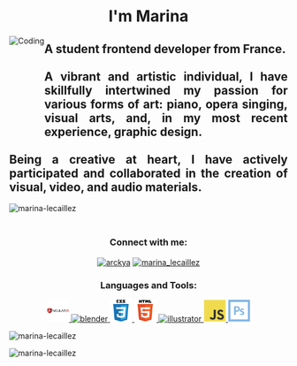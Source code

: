 <h1 align="center">I'm Marina</h1>

<img align="left" alt="Coding" height="200px" src=https://zupimages.net/up/23/25/wng8.gif>

<h2 align="justify">A student frontend developer from France. <br><br>
  A vibrant and artistic individual, I have skillfully intertwined my passion for various forms of art: piano, opera singing, visual arts, and, in my most recent experience, graphic design. 
  <br><br> Being a creative at heart, I have actively participated and collaborated in the creation of visual, video, and audio materials.</h2>

<p align="left"> <img src="https://komarev.com/ghpvc/?username=marina-lecaillez&label=Profile%20views&color=0e75b6&style=flat" alt="marina-lecaillez" /> </p>

<h3 align="center"><br>Connect with me:</h3>
<p align="center">
<a href="https://fb.com/arckya" target="blank"><img align="center" src="https://raw.githubusercontent.com/rahuldkjain/github-profile-readme-generator/master/src/images/icons/Social/facebook.svg" alt="arckya" height="30" width="40" /></a>
<a href="https://instagram.com/marina_lecaillez" target="blank"><img align="center" src="https://raw.githubusercontent.com/rahuldkjain/github-profile-readme-generator/master/src/images/icons/Social/instagram.svg" alt="marina_lecaillez" height="30" width="40" /></a>
</p>

<h3 align="center">Languages and Tools:</h3>
<p align="center"> <a href="https://angular.io" target="_blank" rel="noreferrer"> <img src="https://raw.githubusercontent.com/devicons/devicon/master/icons/angularjs/angularjs-original-wordmark.svg" alt="angularjs" width="40" height="40"/> </a> <a href="https://www.blender.org/" target="_blank" rel="noreferrer"> <img src="https://download.blender.org/branding/community/blender_community_badge_white.svg" alt="blender" width="40" height="40"/> </a> <a href="https://www.w3schools.com/css/" target="_blank" rel="noreferrer"> <img src="https://raw.githubusercontent.com/devicons/devicon/master/icons/css3/css3-original-wordmark.svg" alt="css3" width="40" height="40"/> </a> <a href="https://www.w3.org/html/" target="_blank" rel="noreferrer"> <img src="https://raw.githubusercontent.com/devicons/devicon/master/icons/html5/html5-original-wordmark.svg" alt="html5" width="40" height="40"/> </a> <a href="https://www.adobe.com/in/products/illustrator.html" target="_blank" rel="noreferrer"> <img src="https://www.vectorlogo.zone/logos/adobe_illustrator/adobe_illustrator-icon.svg" alt="illustrator" width="40" height="40"/> </a> <a href="https://developer.mozilla.org/en-US/docs/Web/JavaScript" target="_blank" rel="noreferrer"> <img src="https://raw.githubusercontent.com/devicons/devicon/master/icons/javascript/javascript-original.svg" alt="javascript" width="40" height="40"/> </a> <a href="https://www.photoshop.com/en" target="_blank" rel="noreferrer"> <img src="https://raw.githubusercontent.com/devicons/devicon/master/icons/photoshop/photoshop-line.svg" alt="photoshop" width="40" height="40"/> </a> </p>

<p>&nbsp;<img align="left" src="https://github-readme-stats.vercel.app/api?username=marina-lecaillez&show_icons=true&locale=en" alt="marina-lecaillez" /></p>

<p><img align="left" src="https://github-readme-streak-stats.herokuapp.com/?user=marina-lecaillez&" alt="marina-lecaillez" /></p>

